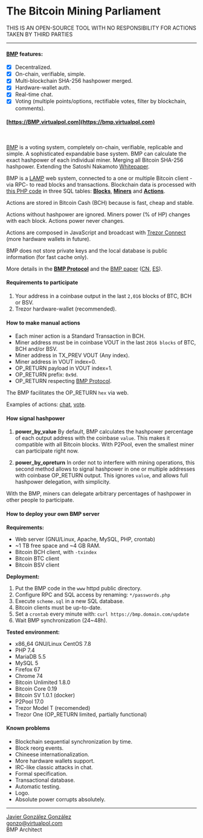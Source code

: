 # The Bitcoin Mining Parliament

THIS IS AN OPEN-SOURCE TOOL WITH NO RESPONSIBILITY FOR ACTIONS TAKEN BY THIRD PARTIES

---

#### [BMP](https://bmp.virtualpol.com) features:
- [x] Decentralized.
- [x] On-chain, verifiable, simple.
- [x] Multi-blockchain SHA-256 hashpower merged.
- [x] Hardware-wallet auth.
- [x] Real-time chat.
- [x] Voting (multiple points/options, rectifiable votes, filter by blockchain, comments).

#### [https://BMP.virtualpol.com](https://bmp.virtualpol.com)

<br />

[BMP](https://bmp.virtualpol.com) is a voting system, completely on-chain, verifiable, replicable and simple. A sophisticated expandable base system. BMP can calculate the exact hashpower of each individual miner. Merging all Bitcoin SHA-256 hashpower. Extending the Satoshi Nakamoto [Whitepaper](https://www.bitcoin.com/bitcoin.pdf).

BMP is a [LAMP](https://en.wikipedia.org/wiki/LAMP_(software_bundle)) web system, connected to a one or multiple Bitcoin client -via RPC- to read blocks and transactions. Blockchain data is processed with [this PHP code](https://github.com/JavierGonzalez/BMP/blob/master/*bmp/bmp.php) in three SQL tables: **[Blocks](https://bmp.virtualpol.com/info/blocks)**, **[Miners](https://bmp.virtualpol.com/info/miners)** and **[Actions](https://bmp.virtualpol.com/info/actions)**.


Actions are stored in Bitcoin Cash (BCH) because is fast, cheap and stable. 

Actions without hashpower are ignored. Miners power (% of HP) changes with each block. Actions power never changes.

Actions are composed in JavaScript and broadcast with [Trezor Connect](https://github.com/trezor/connect/blob/develop/docs/methods/composeTransaction.md) (more hardware wallets in future).

BMP does not store private keys and the local database is public information (for fast cache only).

More details in the **[BMP Protocol](https://bmp.virtualpol.com/protocol)** and the [BMP paper](https://virtualpol.com/BMP_EN.pdf) ([CN](https://virtualpol.com/BMP_CN.pdf), [ES](https://virtualpol.com/BMP_ES.pdf)).


#### Requirements to participate

1. Your address in a coinbase output in the last `2,016` blocks of BTC, BCH or BSV.
2. Trezor hardware-wallet (recommended).


#### How to make manual actions

* Each miner action is a Standard Transaction in BCH.
* Miner address must be in coinbase VOUT in the last `2016 blocks` of BTC, BCH and/or BSV.
* Miner address in TX_PREV VOUT (Any index).
* Miner address in VOUT index=0.
* OP_RETURN payload in VOUT index=1. 
* OP_RETURN prefix: `0x9d`.
* OP_RETURN respecting [BMP Protocol](https://bmp.virtualpol.com/protocol).


The BMP facilitates the OP_RETURN `hex` via web.

Examples of actions: [chat](https://blockchair.com/bitcoin-cash/transaction/91162d0670c72fca6622d117e4d6b4149a3855de780295e852e471504b937c14), [vote](https://blockchair.com/bitcoin-cash/transaction/2c4219ce4533759a5886839d03494420e92c5add807c010c4b507b347b3b0e21).


#### How signal hashpower

1. **power_by_value** 
By default, BMP calculates the hashpower percentage of each output address with the coinbase `value`. This makes it compatible with all Bitcoin blocks. With P2Pool, even the smallest miner can participate right now.

2. **power_by_opreturn**
In order not to interfere with mining operations, this second method allows to signal hashpower in one or multiple addresses with coinbase OP_RETURN output. This ignores `value`, and allows full hashpower delegation, with simplicity.

With the BMP, miners can delegate arbitrary percentages of hashpower in other people to participate.


#### How to deploy your own BMP server

**Requirements:**
* Web server (GNU/Linux, Apache, MySQL, PHP, crontab)
* ~1 TB free space and ~4 GB RAM.
* Bitcoin BCH client, with `-txindex`
* Bitcoin BTC client
* Bitcoin BSV client


**Deployment:**

1. Put the BMP code in the `www` httpd public directory.
2. Configure RPC and SQL access by renaming: `*/passwords.php`
3. Execute `scheme.sql` in a new SQL database.
4. Bitcoin clients must be up-to-date.
5. Set a `crontab` every minute with: `curl https://bmp.domain.com/update`
6. Wait BMP synchronization (24~48h).


**Tested environment:**

* x86_64 GNU/Linux CentOS 7.8
* PHP 7.4
* MariaDB 5.5
* MySQL 5
* Firefox 67
* Chrome 74
* Bitcoin Unlimited 1.8.0
* Bitcoin Core 0.19
* Bitcoin SV 1.0.1 (docker)
* P2Pool 17.0
* Trezor Model T (recomended)
* Trezor One (OP_RETURN limited, partially functional)


#### Known problems

* Blockchain sequential synchronization by time.
* Block reorg events.
* Chineese internationalization.
* More hardware wallets support.
* IRC-like classic attacks in chat.
* Formal specification.
* Transactional database.
* Automatic testing.
* Logo.
* Absolute power corrupts absolutely.

---

[Javier González González](https://twitter.com/JavierGonzalez)<br />gonzo@virtualpol.com<br />BMP Architect
